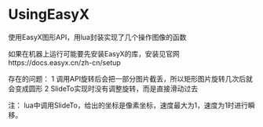 # UsingEasyX
使用EasyX图形API，用lua封装实现了几个操作图像的函数

如果在机器上运行可能要先安装EasyX的库，安装见官网https://docs.easyx.cn/zh-cn/setup

存在的问题：
  1 调用API旋转后会把一部分图片截丢，所以矩形图片旋转几次后就会变成圆形
  2 SlideTo实现时没有调整旋转，而是直接滑动过去
  
  注：
  lua中调用SlideTo，给出的坐标是像素坐标，速度最大为1，速度为1时进行瞬移。 
